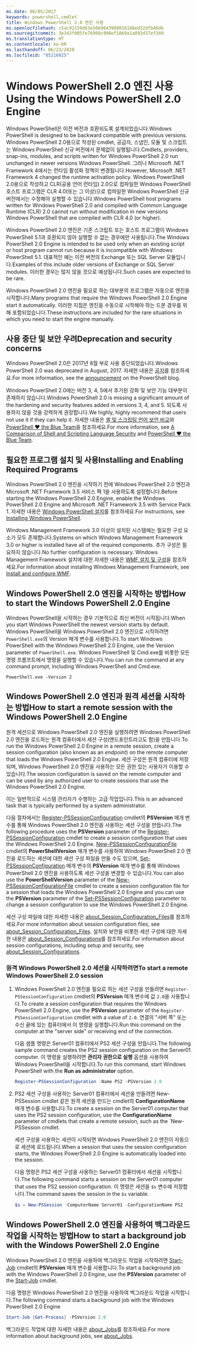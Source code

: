 ```yaml
---
ms.date: 06/05/2017
keywords: powershell,cmdlet
title: Windows PowerShell 2.0 엔진 사용
ms.openlocfilehash: c5ac92159d63e5669643908016186ed32dfb46db
ms.sourcegitcommit: 3e343f005fe76960c998ef1869a1a093d37ef349
ms.translationtype: HT
ms.contentlocale: ko-KR
ms.lasthandoff: 06/23/2020
ms.locfileid: "85216025"
---
```

# <a name="using-the-windows-powershell-20-engine"></a><span data-ttu-id="69028-103">Windows PowerShell 2.0 엔진 사용</span><span class="sxs-lookup"><span data-stu-id="69028-103">Using the Windows PowerShell 2.0 Engine</span></span>

<span data-ttu-id="69028-104">Windows PowerShell은 이전 버전과 호환되도록 설계되었습니다.</span><span class="sxs-lookup"><span data-stu-id="69028-104">Windows PowerShell is designed to be backward compatible with previous versions.</span></span> <span data-ttu-id="69028-105">Windows PowerShell 2.0용으로 작성된 cmdlet, 공급자, 스냅인, 모듈 및 스크립트는 Windows PowerShell 신규 버전에서 문제없이 실행됩니다.</span><span class="sxs-lookup"><span data-stu-id="69028-105">Cmdlets, providers, snap-ins, modules, and scripts written for Windows PowerShell 2.0 run unchanged in newer versions Windows PowerShell.</span></span> <span data-ttu-id="69028-106">그러나 Microsoft .NET Framework 4에서는 런타임 활성화 정책이 변경됩니다.</span><span class="sxs-lookup"><span data-stu-id="69028-106">However, Microsoft .NET Framework 4 changed the runtime activation policy.</span></span>
<span data-ttu-id="69028-107">Windows PowerShell 2.0용으로 작성하고 CLR(공용 언어 런타임) 2.0으로 컴파일한 Windows PowerShell 호스트 프로그램은 CLR 4.0(또는 그 이상)으로 컴파일한 Windows PowerShell 신규 버전에서는 수정해야 실행할 수 있습니다.</span><span class="sxs-lookup"><span data-stu-id="69028-107">Windows PowerShell host programs written for Windows PowerShell 2.0 and compiled with Common Language Runtime (CLR) 2.0 cannot run without modification in new versions Windows PowerShell that are compiled with CLR 4.0 (or higher).</span></span>

<span data-ttu-id="69028-108">Windows PowerShell 2.0 엔진은 기존 스크립트 또는 호스트 프로그램이 Windows PowerShell 5.1과 호환되지 않아 실행할 수 없는 경우에만 사용됩니다.</span><span class="sxs-lookup"><span data-stu-id="69028-108">The Windows PowerShell 2.0 Engine is intended to be used only when an existing script or host program cannot run because it is incompatible with Windows PowerShell 5.1.</span></span> <span data-ttu-id="69028-109">대표적인 예는 이전 버전의 Exchange 또는 SQL Server 모듈입니다.</span><span class="sxs-lookup"><span data-stu-id="69028-109">Examples of this include older versions of Exchange or SQL Server modules.</span></span> <span data-ttu-id="69028-110">이러한 경우는 많지 않을 것으로 예상됩니다.</span><span class="sxs-lookup"><span data-stu-id="69028-110">Such cases are expected to be rare.</span></span>

<span data-ttu-id="69028-111">Windows PowerShell 2.0 엔진을 필요로 하는 대부분의 프로그램은 자동으로 엔진을 시작합니다.</span><span class="sxs-lookup"><span data-stu-id="69028-111">Many programs that require the Windows PowerShell 2.0 Engine start it automatically.</span></span> <span data-ttu-id="69028-112">이러한 지침은 엔진을 수동으로 시작해야 하는 드문 경우를 위해 포함되었습니다.</span><span class="sxs-lookup"><span data-stu-id="69028-112">These instructions are included for the rare situations in which you need to start the engine manually.</span></span>

## <a name="deprecation-and-security-concerns"></a><span data-ttu-id="69028-113">사용 중단 및 보안 우려</span><span class="sxs-lookup"><span data-stu-id="69028-113">Deprecation and security concerns</span></span>

<span data-ttu-id="69028-114">Windows PowerShell 2.0은 2017년 8월 부로 사용 중단되었습니다.</span><span class="sxs-lookup"><span data-stu-id="69028-114">Windows PowerShell 2.0 was deprecated in August, 2017.</span></span> <span data-ttu-id="69028-115">자세한 내용은 [공지][]를 참조하세요.</span><span class="sxs-lookup"><span data-stu-id="69028-115">For more information, see the [announcement][] on the PowerShell blog.</span></span>

<span data-ttu-id="69028-116">Windows PowerShell 2.0에는 버전 3, 4, 5에서 추가된 강화 및 보안 기능 대부분이 존재하지 않습니다.</span><span class="sxs-lookup"><span data-stu-id="69028-116">Windows PowerShell 2.0 is missing a significant amount of the hardening and security features added in versions 3, 4, and 5.</span></span> <span data-ttu-id="69028-117">되도록 사용하지 않을 것을 강력하게 권장합니다.</span><span class="sxs-lookup"><span data-stu-id="69028-117">We highly, highly recommend that users not use it if they can help it.</span></span> <span data-ttu-id="69028-118">자세한 내용은 [셸 및 스크립팅 언어 보안 비교][]와 [PowerShell ♥ the Blue Team][blueteam]을 참조하세요.</span><span class="sxs-lookup"><span data-stu-id="69028-118">For more information, see [A Comparison of Shell and Scripting Language Security][] and [PowerShell ♥ the Blue Team][blueteam].</span></span>

## <a name="installing-and-enabling-required-programs"></a><span data-ttu-id="69028-119">필요한 프로그램 설치 및 사용</span><span class="sxs-lookup"><span data-stu-id="69028-119">Installing and Enabling Required Programs</span></span>

<span data-ttu-id="69028-120">Windows PowerShell 2.0 엔진을 시작하기 전에 Windows PowerShell 2.0 엔진과 Microsoft .NET Framework 3.5 서비스 팩 1을 사용하도록 설정합니다.</span><span class="sxs-lookup"><span data-stu-id="69028-120">Before starting the Windows PowerShell 2.0 Engine, enable the Windows PowerShell 2.0 Engine and Microsoft .NET Framework 3.5 with Service Pack 1.</span></span> <span data-ttu-id="69028-121">자세한 내용은 [Windows PowerShell 설치][]를 참조하세요.</span><span class="sxs-lookup"><span data-stu-id="69028-121">For instructions, see [Installing Windows PowerShell][].</span></span>

<span data-ttu-id="69028-122">Windows Management Framework 3.0 이상이 설치된 시스템에는 필요한 구성 요소가 모두 존재합니다.</span><span class="sxs-lookup"><span data-stu-id="69028-122">Systems on which Windows Management Framework 3.0 or higher is installed have all of the required components.</span></span> <span data-ttu-id="69028-123">추가 구성은 필요하지 않습니다.</span><span class="sxs-lookup"><span data-stu-id="69028-123">No further configuration is necessary.</span></span> <span data-ttu-id="69028-124">Windows Management Framework 설치에 대한 자세한 내용은 [WMF 설치 및 구성][]을 참조하세요.</span><span class="sxs-lookup"><span data-stu-id="69028-124">For information about installing Windows Management Framework, see [Install and configure WMF][].</span></span>

## <a name="how-to-start-the-windows-powershell-20-engine"></a><span data-ttu-id="69028-125">Windows PowerShell 2.0 엔진을 시작하는 방법</span><span class="sxs-lookup"><span data-stu-id="69028-125">How to start the Windows PowerShell 2.0 Engine</span></span>

<span data-ttu-id="69028-126">Windows PowerShell을 시작하는 경우 기본적으로 최신 버전이 시작됩니다.</span><span class="sxs-lookup"><span data-stu-id="69028-126">When you start Windows PowerShell the newest version starts by default.</span></span> <span data-ttu-id="69028-127">Windows PowerShell을 Windows PowerShell 2.0 엔진으로 시작하려면 `PowerShell.exe`의 Version 매개 변수를 사용합니다.</span><span class="sxs-lookup"><span data-stu-id="69028-127">To start Windows PowerShell with the Windows PowerShell 2.0 Engine, use the Version parameter of `PowerShell.exe`.</span></span> <span data-ttu-id="69028-128">Windows PowerShell 및 Cmd.exe를 비롯한 모든 명령 프롬프트에서 명령을 실행할 수 있습니다.</span><span class="sxs-lookup"><span data-stu-id="69028-128">You can run the command at any command prompt, including Windows PowerShell and Cmd.exe.</span></span>

```
PowerShell.exe -Version 2
```

## <a name="how-to-start-a-remote-session-with-the-windows-powershell-20-engine"></a><span data-ttu-id="69028-129">Windows PowerShell 2.0 엔진과 원격 세션을 시작하는 방법</span><span class="sxs-lookup"><span data-stu-id="69028-129">How to start a remote session with the Windows PowerShell 2.0 Engine</span></span>

<span data-ttu-id="69028-130">원격 세션으로 Windows PowerShell 2.0 엔진을 실행하려면 Windows PowerShell 2.0 엔진을 로드하는 원격 컴퓨터에서 세션 구성(엔드포인트라고도 함)을 만듭니다.</span><span class="sxs-lookup"><span data-stu-id="69028-130">To run the Windows PowerShell 2.0 Engine in a remote session, create a session configuration (also known as an _endpoint_) on the remote computer that loads the Windows PowerShell 2.0 Engine.</span></span> <span data-ttu-id="69028-131">세션 구성은 원격 컴퓨터에 저장되며, Windows PowerShell 2.0 엔진을 사용하는 모든 권한 있는 사용자가 이용할 수 있습니다.</span><span class="sxs-lookup"><span data-stu-id="69028-131">The session configuration is saved on the remote computer and can be used by any authorized user to create sessions that use the Windows PowerShell 2.0 Engine.</span></span>

<span data-ttu-id="69028-132">이는 일반적으로 시스템 관리자가 수행하는 고급 작업입니다.</span><span class="sxs-lookup"><span data-stu-id="69028-132">This is an advanced task that is typically performed by a system administrator.</span></span>

<span data-ttu-id="69028-133">다음 절차에서는 [Register-PSSessionConfiguration][] cmdlet의 **PSVersion** 매개 변수를 통해 Windows PowerShell 2.0 엔진을 사용하는 세션 구성을 만듭니다.</span><span class="sxs-lookup"><span data-stu-id="69028-133">The following procedure uses the **PSVersion** parameter of the [Register-PSSessionConfiguration][] cmdlet to create a session configuration that uses the Windows PowerShell 2.0 Engine.</span></span> <span data-ttu-id="69028-134">[New-PSSessionConfigurationFile][] cmdlet의 **PowerShellVersion** 매개 변수를 사용하여 Windows PowerShell 2.0 엔진을 로드하는 세션에 대한 세션 구성 파일을 만들 수도 있으며, [Set-PSSessionConfiguration][] 매개 변수의 **PSVersion** 매개 변수를 통해 Windows PowerShell 2.0 엔진을 사용하도록 세션 구성을 변경할 수 있습니다.</span><span class="sxs-lookup"><span data-stu-id="69028-134">You can also use the **PowerShellVersion** parameter of the [New-PSSessionConfigurationFile][] cmdlet to create a session configuration file for a session that loads the Windows PowerShell 2.0 Engine and you can use the **PSVersion** parameter of the [Set-PSSessionConfiguration][] parameter to change a session configuration to use the Windows PowerShell 2.0 Engine.</span></span>

<span data-ttu-id="69028-135">세션 구성 파일에 대한 자세한 내용은 [about_Session_Configuration_Files][]를 참조하세요.</span><span class="sxs-lookup"><span data-stu-id="69028-135">For more information about session configuration files, see [about_Session_Configuration_Files][].</span></span>
<span data-ttu-id="69028-136">설치와 보안을 비롯한 세션 구성에 대한 자세한 내용은 [about_Session_Configurations][]를 참조하세요.</span><span class="sxs-lookup"><span data-stu-id="69028-136">For information about session configurations, including setup and security, see [about_Session_Configurations][].</span></span>

### <a name="to-start-a-remote-windows-powershell-20-session"></a><span data-ttu-id="69028-137">원격 Windows PowerShell 2.0 세션을 시작하려면</span><span class="sxs-lookup"><span data-stu-id="69028-137">To start a remote Windows PowerShell 2.0 session</span></span>

1. <span data-ttu-id="69028-138">Windows PowerShell 2.0 엔진을 필요로 하는 세션 구성을 만들려면 `Register-PSSessionConfiguration` cmdlet의 **PSVersion** 매개 변수에 값 `2.0`을 사용합니다.</span><span class="sxs-lookup"><span data-stu-id="69028-138">To create a session configuration that requires the Windows PowerShell 2.0 Engine, use the **PSVersion** parameter of the `Register-PSSessionConfiguration` cmdlet with a value of `2.0`.</span></span>
   <span data-ttu-id="69028-139">연결의 "서버 쪽" 또는 수신 끝에 있는 컴퓨터에서 이 명령을 실행합니다.</span><span class="sxs-lookup"><span data-stu-id="69028-139">Run this command on the computer at the "server side" or receiving end of the connection.</span></span>

   <span data-ttu-id="69028-140">다음 샘플 명령은 Server01 컴퓨터에서 PS2 세션 구성을 만듭니다.</span><span class="sxs-lookup"><span data-stu-id="69028-140">The following sample command creates the PS2 session configuration on the Server01 computer.</span></span> <span data-ttu-id="69028-141">이 명령을 실행하려면 **관리자 권한으로 실행** 옵션을 사용하여 Windows PowerShell을 시작합니다.</span><span class="sxs-lookup"><span data-stu-id="69028-141">To run this command, start Windows PowerShell with the **Run as administrator** option.</span></span>

   ```powershell
   Register-PSSessionConfiguration -Name PS2 -PSVersion 2.0
   ```

1. <span data-ttu-id="69028-142">PS2 세션 구성을 사용하는 Server01 컴퓨터에서 세션을 만들려면 New-PSSession cmdlet 같은 원격 세션을 만드는 cmdlet의 **ConfigurationName** 매개 변수를 사용합니다.</span><span class="sxs-lookup"><span data-stu-id="69028-142">To create a session on the Server01 computer that uses the PS2 session configuration, use the **ConfigurationName** parameter of cmdlets that create a remote session, such as the \`New-PSSession cmdlet.</span></span>

   <span data-ttu-id="69028-143">세션 구성을 사용하는 세션이 시작되면 Windows PowerShell 2.0 엔진이 자동으로 세션에 로드됩니다.</span><span class="sxs-lookup"><span data-stu-id="69028-143">When a session that uses the session configuration starts, the Windows PowerShell 2.0 Engine is automatically loaded into the session.</span></span>

   <span data-ttu-id="69028-144">다음 명령은 PS2 세션 구성을 사용하는 Server01 컴퓨터에서 세션을 시작합니다.</span><span class="sxs-lookup"><span data-stu-id="69028-144">The following command starts a session on the Server01 computer that uses the PS2 session configuration.</span></span> <span data-ttu-id="69028-145">이 명령은 세션을 `$s` 변수에 저장합니다.</span><span class="sxs-lookup"><span data-stu-id="69028-145">The command saves the session in the `$s` variable.</span></span>

   ```powershell
   $s = New-PSSession -ComputerName Server01 -ConfigurationName PS2
   ```

## <a name="how-to-start-a-background-job-with-the-windows-powershell-20-engine"></a><span data-ttu-id="69028-146">Windows PowerShell 2.0 엔진을 사용하여 백그라운드 작업을 시작하는 방법</span><span class="sxs-lookup"><span data-stu-id="69028-146">How to start a background job with the Windows PowerShell 2.0 Engine</span></span>

<span data-ttu-id="69028-147">Windows PowerShell 2.0 엔진을 사용하여 백그라운드 작업을 시작하려면 [Start-Job][] cmdlet의 **PSVersion** 매개 변수를 사용합니다.</span><span class="sxs-lookup"><span data-stu-id="69028-147">To start a background job with the Windows PowerShell 2.0 Engine, use the **PSVersion** parameter of the [Start-Job][] cmdlet.</span></span>

<span data-ttu-id="69028-148">다음 명령은 Windows PowerShell 2.0 엔진을 사용하여 백그라운드 작업을 시작합니다.</span><span class="sxs-lookup"><span data-stu-id="69028-148">The following command starts a background job with the Windows PowerShell 2.0 Engine</span></span>

```powershell
Start-Job {Get-Process} -PSVersion 2.0
```

<span data-ttu-id="69028-149">백그라운드 작업에 대한 자세한 내용은 [about_Jobs][]를 참조하세요.</span><span class="sxs-lookup"><span data-stu-id="69028-149">For more information about background jobs, see [about_Jobs][].</span></span>

<!-- link references -->
[공지]: https://devblogs.microsoft.com/powershell/windows-powershell-2-0-deprecation/
[announcement]: https://devblogs.microsoft.com/powershell/windows-powershell-2-0-deprecation/
[셸 및 스크립팅 언어 보안 비교]: https://devblogs.microsoft.com/powershell/a-comparison-of-shell-and-scripting-language-security/
[A Comparison of Shell and Scripting Language Security]: https://devblogs.microsoft.com/powershell/a-comparison-of-shell-and-scripting-language-security/
[blueteam]: https://devblogs.microsoft.com/powershell/powershell-the-blue-team/
[Windows PowerShell 설치]: install/Installing-Windows-PowerShell.md
[Installing Windows PowerShell]: install/Installing-Windows-PowerShell.md
[WMF 설치 및 구성]: wmf/setup/install-configure.md
[Install and configure WMF]: wmf/setup/install-configure.md
[Register-PSSessionConfiguration]: /powershell/module/Microsoft.PowerShell.Core/Register-PSSessionConfiguration
[New-PSSessionConfigurationFile]: /powershell/module/Microsoft.PowerShell.Core/New-PSSessionConfigurationFile
[Set-PSSessionConfiguration]: /powershell/module/Microsoft.PowerShell.Core/Set-PSSessionConfiguration
[about_Session_Configuration_Files]: /powershell/module/Microsoft.PowerShell.Core/about/about_Session_Configuration_Files
[about_Session_Configurations]: /powershell/module/Microsoft.PowerShell.Core/about/about_Session_Configurations
[Start-Job]: /powershell/module/microsoft.powershell.core/start-job
[about_Jobs]: /powershell/module/microsoft.powershell.core/about/about_jobs
